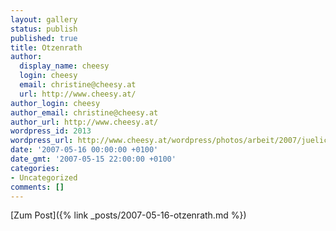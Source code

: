 ```yaml
---
layout: gallery
status: publish
published: true
title: Otzenrath
author:
  display_name: cheesy
  login: cheesy
  email: christine@cheesy.at
  url: http://www.cheesy.at/
author_login: cheesy
author_email: christine@cheesy.at
author_url: http://www.cheesy.at/
wordpress_id: 2013
wordpress_url: http://www.cheesy.at/wordpress/photos/arbeit/2007/juelich/2007-05-16/
date: '2007-05-16 00:00:00 +0100'
date_gmt: '2007-05-15 22:00:00 +0100'
categories:
- Uncategorized
comments: []
---
```


[Zum Post]({% link _posts/2007-05-16-otzenrath.md %})
<!--:-->
